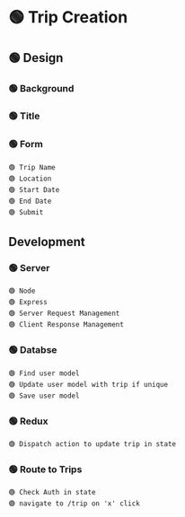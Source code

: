 # 🟢 Trip Creation #

## 🟢 Design ##
### 🟢 Background ###
### 🟢 Title ###
### 🟢 Form ###
    🟢 Trip Name
    🟢 Location
    🟢 Start Date
    🟢 End Date
    🟢 Submit

## Development ##
### 🟢 Server ###
    🟢 Node
    🟢 Express
    🟢 Server Request Management
    🟢 Client Response Management
### 🟢 Databse ###
    🟢 Find user model
    🟢 Update user model with trip if unique
    🟢 Save user model
### 🟢 Redux ###
    🟢 Dispatch action to update trip in state
### 🟢 Route to Trips ###
    🟢 Check Auth in state
    🟢 navigate to /trip on 'x' click